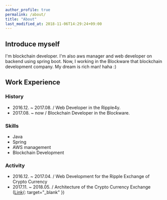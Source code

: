 ```yaml
---
author_profile: true
permalink: /about/
title: "About"
last_modified_at: 2018-11-06T14:29:24+09:00
---
```


## Introduce myself

I'm blockchain developer.
I'm also aws manager and web developer on backend using spring boot.
Now, I working in the Blockware that blockchain development company.
My dream is rich man! haha :)

## Work Experience
### History
- 2016.12. ~ 2017.08. / Web Developer in the Ripple4y.
- 2017.08. ~ now / Blockchain Developer in the Blockware.

### Skills
- Java
- Spring
- AWS management
- Blockchain Development

### Activity
- 2016.12. ~ 2017.04. / Web Development for the Ripple Exchange of Crypto Currency
- 2017.11. ~ 2018.05. / Architecture of the Crypto Currency Exchange ([Link](https://knockcoin.io/excenter/exchange){: target="_blank" })